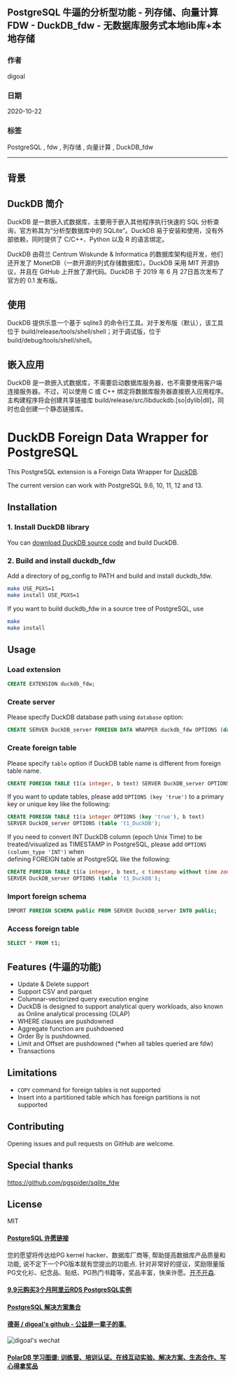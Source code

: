 ## PostgreSQL 牛逼的分析型功能 - 列存储、向量计算 FDW - DuckDB_fdw - 无数据库服务式本地lib库+本地存储      
    
### 作者    
digoal    
    
### 日期    
2020-10-22    
    
### 标签    
PostgreSQL , fdw , 列存储 , 向量计算 , DuckDB_fdw      
    
----    
    
## 背景    
## DuckDB 简介    
DuckDB 是一款嵌入式数据库，主要用于嵌入其他程序执行快速的 SQL 分析查询，官方称其为“分析型数据库中的 SQLite”。DuckDB 易于安装和使用，没有外部依赖，同时提供了 C/C++、Python 以及 R 的语言绑定。    
    
DuckDB 由荷兰 Centrum Wiskunde & Informatica 的数据库架构组开发，他们还开发了 MonetDB（一款开源的列式存储数据库）。DuckDB 采用 MIT 开源协议，并且在 GitHub 上开放了源代码。DuckDB 于 2019 年 6 月 27日首次发布了官方的 0.1 发布版。    
    
## 使用    
DuckDB 提供乐意一个基于 sqlite3 的命令行工具。对于发布版（默认），该工具位于 build/release/tools/shell/shell；对于调试版，位于 build/debug/tools/shell/shell。    
    
## 嵌入应用    
DuckDB 是一款嵌入式数据库，不需要启动数据库服务器，也不需要使用客户端连接服务器。不过，可以使用 C 或 C++ 绑定将数据库服务器直接嵌入应用程序。主构建程序将会创建共享链接库 build/release/src/libduckdb.[so|dylib|dll]，同时也会创建一个静态链接库。    
    
# DuckDB Foreign Data Wrapper for PostgreSQL    
    
This PostgreSQL extension is a Foreign Data Wrapper for [DuckDB][1].    
    
The current version can work with PostgreSQL 9.6, 10, 11, 12 and 13.    
    
## Installation    
    
### 1. Install DuckDB library    
    
You can  [download DuckDB source code][2] and build DuckDB.    
    
### 2. Build and install duckdb_fdw    
    
Add a directory of pg_config to PATH and build and install duckdb_fdw.    
    
```bash    
make USE_PGXS=1    
make install USE_PGXS=1    
```    
    
If you want to build duckdb_fdw in a source tree of PostgreSQL, use    
    
```bash    
make    
make install    
```    
    
## Usage    
    
### Load extension    
    
```sql    
CREATE EXTENSION duckdb_fdw;    
```    
    
### Create server    
    
Please specify DuckDB database path using `database` option:    
    
```sql    
CREATE SERVER DuckDB_server FOREIGN DATA WRAPPER duckdb_fdw OPTIONS (database '/tmp/test.db');    
```    
    
### Create foreign table    
    
Please specify `table` option if DuckDB table name is different from foreign table name.    
    
```sql    
CREATE FOREIGN TABLE t1(a integer, b text) SERVER DuckDB_server OPTIONS (table 't1_DuckDB');    
```    
    
If you want to update tables, please add `OPTIONS (key 'true')` to a primary key or unique key like the following:    
    
```sql    
CREATE FOREIGN TABLE t1(a integer OPTIONS (key 'true'), b text)     
SERVER DuckDB_server OPTIONS (table 't1_DuckDB');    
```    
    
If you need to convert INT DuckDB column (epoch Unix Time) to be treated/visualized as TIMESTAMP in PostgreSQL, please add `OPTIONS (column_type 'INT')` when    
defining FOREIGN table at PostgreSQL like the following:    
    
```sql    
CREATE FOREIGN TABLE t1(a integer, b text, c timestamp without time zone OPTIONS (column_type 'INT'))     
SERVER DuckDB_server OPTIONS (table 't1_DuckDB');    
```    
    
### Import foreign schema    
    
```sql    
IMPORT FOREIGN SCHEMA public FROM SERVER DuckDB_server INTO public;    
```    
    
### Access foreign table    
    
```sql    
SELECT * FROM t1;    
```    
    
## Features (牛逼的功能)    
    
- Update & Delete support    
- Support CSV and parquet    
- Columnar-vectorized query execution engine    
- DuckDB is designed to support analytical query workloads, also known as Online analytical processing (OLAP)    
- WHERE clauses are pushdowned      
- Aggregate function are pushdowned    
- Order By is pushdowned.    
- Limit and Offset are pushdowned (*when all tables queried are fdw)    
- Transactions      
    
## Limitations    
    
- `COPY` command for foreign tables is not supported    
- Insert into a partitioned table which has foreign partitions is not supported    
      
## Contributing    
    
Opening issues and pull requests on GitHub are welcome.    
    
## Special thanks    
    
https://github.com/pgspider/sqlite_fdw    
    
## License    
    
MIT    
    
[1]: https://www.DuckDB.org/index.html    
[2]: https://duckdb.org/docs/installation/    
    
    
  
#### [PostgreSQL 许愿链接](https://github.com/digoal/blog/issues/76 "269ac3d1c492e938c0191101c7238216")
您的愿望将传达给PG kernel hacker、数据库厂商等, 帮助提高数据库产品质量和功能, 说不定下一个PG版本就有您提出的功能点. 针对非常好的提议，奖励限量版PG文化衫、纪念品、贴纸、PG热门书籍等，奖品丰富，快来许愿。[开不开森](https://github.com/digoal/blog/issues/76 "269ac3d1c492e938c0191101c7238216").  
  
  
#### [9.9元购买3个月阿里云RDS PostgreSQL实例](https://www.aliyun.com/database/postgresqlactivity "57258f76c37864c6e6d23383d05714ea")
  
  
#### [PostgreSQL 解决方案集合](https://yq.aliyun.com/topic/118 "40cff096e9ed7122c512b35d8561d9c8")
  
  
#### [德哥 / digoal's github - 公益是一辈子的事.](https://github.com/digoal/blog/blob/master/README.md "22709685feb7cab07d30f30387f0a9ae")
  
  
![digoal's wechat](../pic/digoal_weixin.jpg "f7ad92eeba24523fd47a6e1a0e691b59")
  
  
#### [PolarDB 学习图谱: 训练营、培训认证、在线互动实验、解决方案、生态合作、写心得拿奖品](https://www.aliyun.com/database/openpolardb/activity "8642f60e04ed0c814bf9cb9677976bd4")
  
